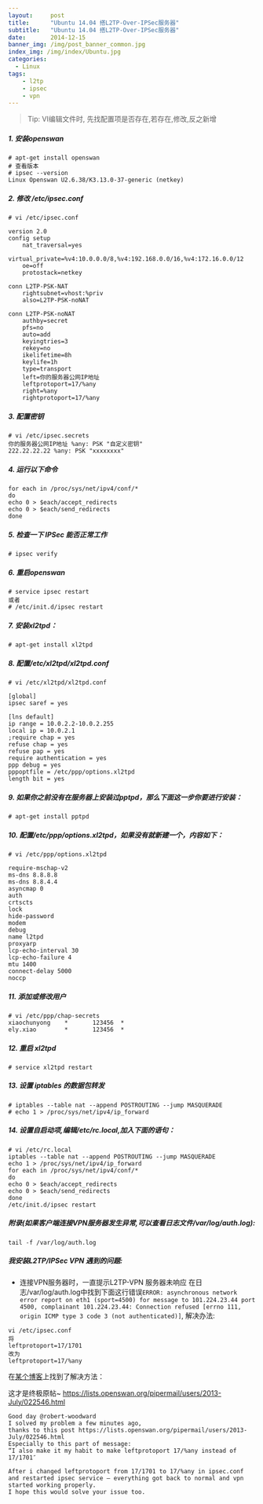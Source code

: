 ```yaml
---
layout:     post
title:      "Ubuntu 14.04 搭L2TP-Over-IPSec服务器"
subtitle:   "Ubuntu 14.04 搭L2TP-Over-IPSec服务器"
date:       2014-12-15
banner_img: /img/post_banner_common.jpg
index_img: /img/index/Ubuntu.jpg
categories:
  - Linux
tags:
    - l2tp
    - ipsec
    - vpn
---
```


> Tip: VI编辑文件时, 先找配置项是否存在,若存在,修改,反之新增


##### 1. 安装openswan
```
# apt-get install openswan
# 查看版本
# ipsec --version
Linux Openswan U2.6.38/K3.13.0-37-generic (netkey)
```

##### 2. 修改 /etc/ipsec.conf
```
# vi /etc/ipsec.conf

version 2.0
config setup
    nat_traversal=yes
    virtual_private=%v4:10.0.0.0/8,%v4:192.168.0.0/16,%v4:172.16.0.0/12
    oe=off
    protostack=netkey

conn L2TP-PSK-NAT
    rightsubnet=vhost:%priv
    also=L2TP-PSK-noNAT

conn L2TP-PSK-noNAT
    authby=secret
    pfs=no
    auto=add
    keyingtries=3
    rekey=no
    ikelifetime=8h
    keylife=1h
    type=transport
    left=你的服务器公网IP地址
    leftprotoport=17/%any
    right=%any
    rightprotoport=17/%any
```


##### 3. 配置密钥
```
# vi /etc/ipsec.secrets
你的服务器公网IP地址 %any: PSK "自定义密钥"
222.22.22.22 %any: PSK "xxxxxxxx"
```

##### 4. 运行以下命令
```
for each in /proc/sys/net/ipv4/conf/*
do
echo 0 > $each/accept_redirects
echo 0 > $each/send_redirects
done
```

##### 5. 检查一下 IPSec 能否正常工作
    # ipsec verify

##### 6. 重启openswan
```
# service ipsec restart
或者
# /etc/init.d/ipsec restart
```



##### 7. 安装xl2tpd：
```
# apt-get install xl2tpd
```

##### 8. 配置/etc/xl2tpd/xl2tpd.conf
```
# vi /etc/xl2tpd/xl2tpd.conf

[global]
ipsec saref = yes

[lns default]
ip range = 10.0.2.2-10.0.2.255
local ip = 10.0.2.1
;require chap = yes
refuse chap = yes
refuse pap = yes
require authentication = yes
ppp debug = yes
pppoptfile = /etc/ppp/options.xl2tpd
length bit = yes
```


##### 9. 如果你之前没有在服务器上安装过pptpd，那么下面这一步你要进行安装：
    # apt-get install pptpd

##### 10. 配置/etc/ppp/options.xl2tpd，如果没有就新建一个，内容如下：
```
# vi /etc/ppp/options.xl2tpd

require-mschap-v2
ms-dns 8.8.8.8
ms-dns 8.8.4.4
asyncmap 0
auth
crtscts
lock
hide-password
modem
debug
name l2tpd
proxyarp
lcp-echo-interval 30
lcp-echo-failure 4
mtu 1400
connect-delay 5000
noccp
```


##### 11. 添加或修改用户
```
# vi /etc/ppp/chap-secrets
xiaochunyong    *       123456  *
ely.xiao        *       123456  *
```

##### 12. 重启 xl2tpd
```
# service xl2tpd restart
```

##### 13. 设置 iptables 的数据包转发
```
# iptables --table nat --append POSTROUTING --jump MASQUERADE
# echo 1 > /proc/sys/net/ipv4/ip_forward
```

##### 14. 设置自启动项,编辑/etc/rc.local,加入下面的语句：
```
# vi /etc/rc.local
iptables --table nat --append POSTROUTING --jump MASQUERADE
echo 1 > /proc/sys/net/ipv4/ip_forward
for each in /proc/sys/net/ipv4/conf/*
do
echo 0 > $each/accept_redirects
echo 0 > $each/send_redirects
done
/etc/init.d/ipsec restart

```
##### 附录(如果客户端连接VPN服务器发生异常,可以查看日志文件/var/log/auth.log):
```
tail -f /var/log/auth.log
```



##### 我安装L2TP/IPSec VPN 遇到的问题:
* 连接VPN服务器时，一直提示L2TP-VPN 服务器未响应
在日志/var/log/auth.log中找到下面这行错误`ERROR: asynchronous network error report on eth1 (sport=4500) for message to 101.224.23.44 port 4500, complainant 101.224.23.44: Connection refused [errno 111, origin ICMP type 3 code 3 (not authenticated)]`, 解决办法:
```
vi /etc/ipsec.conf
将
leftprotoport=17/1701
改为
leftprotoport=17/%any
```


在[某个博客](http://blog.bydell.com/posts/trouble-shooting-%E6%90%AD%E5%BB%BAl2tp-vpn%E6%8A%A5%E9%94%99%EF%BC%9Aerrno-111-origin-icmp-type-3-code-3-not-authenticated/)上找到了解决方法：

这才是终极原帖~ https://lists.openswan.org/pipermail/users/2013-July/022546.html

```
Good day @robert-woodward
I solved my problem a few minutes ago,
thanks to this post https://lists.openswan.org/pipermail/users/2013-July/022546.html
Especially to this part of message:
“I also make it my habit to make leftprotoport 17/%any instead of 17/1701″

After i changed leftprotoport from 17/1701 to 17/%any in ipsec.conf and restarted ipsec service – everything got back to normal and vpn started working properly.
I hope this would solve your issue too.
```
